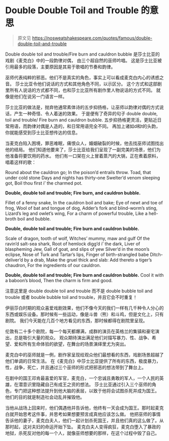 # Double Double Toil and Trouble 的意思

> 原文见 https://nosweatshakespeare.com/quotes/famous/double-double-toil-and-trouble

Double double toil and trouble/Fire burn and cauldron bubble 是莎士比亚的戏剧《麦克白》中的一段韵律对偶，
由三个超自然的巫师吟唱。
这是莎士比亚被引用最多的段落，主要原因是其易于歌唱的节奏和韵律。

巫师代表纯粹的邪恶。他们不是真实的角色，事实上可以看成麦克白内心的诱惑之音。
莎士比亚令他们说话的方式和其他角色不同，以示区分。
这个方式和这部剧里所有人说话的方式都不同，也和莎士比亚所有剧作里人物说话的方式不同。
就像是他们在说另一门语言一样。

莎士比亚的做法是，抛弃他通常素体诗的五步抑扬格，让巫师以韵律对偶的方式说话，产生一种奇怪、令人着迷的效果。
于是便有了奇异的句子 double double, toil and trouble/ Fire burn and cauldron bubble.
五步抑扬格更灵活，更贴近日常用语，而韵律对偶是人造的，和日常用语完全不同。
再加上诸如d和t的头韵，你就能感受到莎士比亚想传达的信息。

当麦克白陷入困境，罪恶难眠，痛恨众人，婚姻破裂的时候，他去找巫师试图找出他的结局。
他们知道他要来了，莎士比亚给我们呈现了一副完美的场景，他们为他准备将要饮用的药水。
他们有一口架在火上冒着蒸汽的大锅，正在煮着原料，唱着这样的歌：

Round about the cauldron go;
In the poison’d entrails throw.
Toad, that under cold stone
Days and nights has thirty-one
Swelter’d venom sleeping got,
Boil thou first i’ the charmed pot.

**Double, double toil and trouble;
Fire burn, and cauldron bubble.**

Fillet of a fenny snake,
In the cauldron boil and bake;
Eye of newt and toe of frog,
Wool of bat and tongue of dog,
Adder’s fork and blind-worm’s sting,
Lizard’s leg and owlet’s wing,
For a charm of powerful trouble,
Like a hell-broth boil and bubble.

**Double, double toil and trouble;
Fire burn and cauldron bubble.**

Scale of dragon, tooth of wolf,
Witches’ mummy, maw and gulf
Of the ravin’d salt-sea shark,
Root of hemlock digg’d i’ the dark,
Liver of blaspheming Jew,
Gall of goat, and slips of yew
Silver’d in the moon’s eclipse,
Nose of Turk and Tartar’s lips,
Finger of birth-strangled babe
Ditch-deliver’d by a drab,
Make the gruel thick and slab:
Add thereto a tiger’s chaudron,
For the ingredients of our cauldron.

**Double, double toil and trouble;
Fire burn and cauldron bubble.**
Cool it with a baboon’s blood,
Then the charm is firm and good.


注意这里是 double double toil and trouble 而不是 double bubble toil and trouble 或者 bouble bubble toil and trouble，并且它会不时重复！

伊丽莎白时期的观众喜爱戏剧效果，他们不像今天的我们一样有几千种令人分心的东西或娱乐设备。那时候有一些运动，像是斗兽（熊）和斗鸡，但是文化上，只有剧院。
我们今天能在几百个地方看见的东西，那时候都得在剧院里呈现。

伦敦有二十多个剧院，每一个每天都爆满，成群的演员在英格兰的集镇和豪宅演出，总是吸引大量的观众。
观众期待演出满足他们对描写暴力、性、战争、希望、爱和所有生命体验的欲望，在舞台的场景演绎里尤为突出。

麦克白中的巫师就是一例，剧作家呈现给观众他们最想看的东西，戏剧场景超越了他们单调的日常生活。
在《麦克白》中莎士比亚提供了所有的东西，极度暴力，性，战争，死亡，并且通过三个巫师的形式把邪恶的想法带到了舞台上。

在剧中的国王邓肯最喜爱的军官，麦克白，一个忠诚且勇敢的军人，一个人民的英雄，在潜意识里隐藏自己有成王之资的想法。
莎士比亚通过引入三个巫师的角色，专门把这种想法提升到他大脑的表层，以致于他将会试图杀死并成为国王。
他们的目的就是制造社会动乱并摧毁他。

当他从战场上回来时，他们偶遇他并告诉他，他终有一天会成为国王。那时起麦克白就开始思考这件事，并思考如果想要预言成真他应该怎么做。
他把巫师的事情告诉他的妻子，麦克白夫人，他们一起计划杀死国王，并且他们真的这么做了。从那时起，这对夫妇的命运开始下坠。
麦克白夫人变得疯狂，麦克白堕入了暴政的地狱，杀死反对他的每一个人，就像巫师想要的那样，在这个过程中毁了自己。
